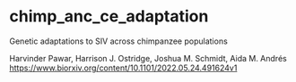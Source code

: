 # chimp_anc_ce_adaptation

Genetic adaptations to SIV across chimpanzee populations

Harvinder Pawar, Harrison J. Ostridge, Joshua M. Schmidt, Aida M. Andrés
https://www.biorxiv.org/content/10.1101/2022.05.24.491624v1
